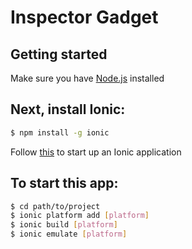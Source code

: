# Inspector Gadget

## Getting started
Make sure you have [Node.js](https://nodejs.org/en/) installed

## Next, install Ionic:
```bash
$ npm install -g ionic
```

Follow [this](http://ionicframework.com/getting-started/) to start up an Ionic application

## To start this app:
```bash
$ cd path/to/project
$ ionic platform add [platform]
$ ionic build [platform]
$ ionic emulate [platform]
```
